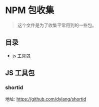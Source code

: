 # NPM 包收集

> 这个文件是为了收集平常用到的一些包。

## 目录

- js 工具包

## JS 工具包

### shortid

地址: https://github.com/dylang/shortid